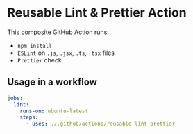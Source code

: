 # Reusable Lint & Prettier Action

This composite GitHub Action runs:

- `npm install`
- `ESLint` on `.js`, `.jsx`, `.ts`, `.tsx` files
- `Prettier` check

## Usage in a workflow

```yaml
jobs:
  lint:
    runs-on: ubuntu-latest
    steps:
      - uses: ./.github/actions/reusable-lint-prettier
